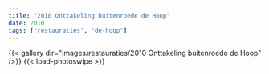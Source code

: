 ```yaml
---
title: "2010 Onttakeling buitenroede de Hoop"
date: 2010
tags: ["restauraties", "de-hoop"]
---
```


{{< gallery dir="images/restauraties/2010 Onttakeling buitenroede de Hoop" />}}
{{< load-photoswipe >}}